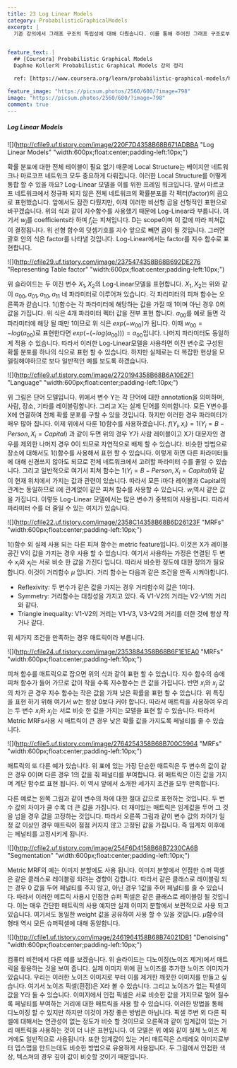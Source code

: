 ```yaml
---
title: 23 Log Linear Models
category: ProbabilisticGraphicalModels
excerpt: |
  기존 강의에서 그래프 구조의 독립성에 대해 다뤘습니다. 이를 통해 주어진 그래프 구조로부터 factorization을 통해 독립적인 확률분포의 곱으로 인코딩 할 수 있습니다. 


feature_text: |
  ## [Coursera] Probabilistic Graphical Models
  Daphne Koller의 Probabilistic Graphical Models 강의 정리

  ref: [https://www.coursera.org/learn/probabilistic-graphical-models/home](https://www.coursera.org/learn/probabilistic-graphical-models/home "coursera")

feature_image: "https://picsum.photos/2560/600/?image=798"
image: "https://picsum.photos/2560/600/?image=798"
comment: true
---
```



##### Log Linear Models

![](http://cfile9.uf.tistory.com/image/220F7D4358B68B671ADBBA "Log Linear Models" "width:600px;float:center;padding-left:10px;")

확률 분포에 대한 전체 테이블이 필요 없기 때문에 Local Structure는 베이지안 네트워크나 마르코프 네트워크 모두 중요하게 다뤄집니다. 이러한 Local Structure를 어떻게 통합 할 수 있을 까요? Log-Linear 모델을 이를 위한 프레임 워크입니다. 앞서 마르코프 네트워크에서 정규화 되지 않은 전체 네트워크의 확률분포를 각 펙터(factor)의 곱으로 표현했습니다. 앞에서도 잠깐 다뤘지만, 이제 이러한 비선형 곱을 선형적인 표현으로 바꾸겠습니다. 위의 식과 같이 지수함수를 사용했기 때문에 Log-Linear라 부릅니다. 여기서 $w_j$를 coefficients라 하며 $f_j$는 피쳐입니다. D는 scope이며 이 값에 따라 피쳐값이 결정됩니다. 위 선형 함수의 덧셈기호를 지수 앞으로 빼면 곱이 될 것입니다. 그러면 괄호 안의 식은 factor를 나타낼 것입니다. Log-Linear에서는 factor를 지수 함수로 표현합니다.  

![](http://cfile29.uf.tistory.com/image/2375474358B68B692DE276 "Representing Table factor" "width:600px;float:center;padding-left:10px;")

위 슬라이드는 두 이진 변수 $X_1, X_2$의 Log-Linear모델을 표현합니다. $X_1, X_2$는 위와 같이 $a_{00}, a_{01}, a_{10}, a_{11}$ 네 파라미터로 이루어져 있습니다. 각 파리미터의 피쳐 함수는 오른쪽과 같습니다. $1()$함수는 각 파라미터에 해당하는 값을 가질 때 1이며 아닌 경우 0의 값을 가집니다. 위 식은 4개 파라미터 펙터 값을 전부 표현 합니다. $a_{00}$를 예로 들면 각 파라미터에 해당 될 때만 1이므로 위 식은 $exp(-w_{00})$가 됩니다. 이때 $w_{00}=-log(a_{00})$로 표현한다면 $exp(-(-log(a_{00})))=a_{00}$입니다. 나머지 파라미터도 동일하게 적용  수 있습니다. 따라서 이러한 Log-Linear모델을 사용하면 이진 변수로 구성된 확률 분포를 하나의 식으로 표현 할 수 있습니다. 하지만 실제로는 더 복잡한 현상을 모델링해야하므로 보다 일반적인 예를 보도록 하겠습니다. 

![](http://cfile9.uf.tistory.com/image/2720194358B68B6A10E2F1 "Language" "width:600px;float:center;padding-left:10px;")

 위 그림은 단어 모델입니다. 위에서 변수 Y는 각 단어에 대한 annotation을 의미하며, 사람, 장소, 기타를 레이블링합니다. 그리고 X는 실제 단어를 의미합니다. 모든 Y변수를 X에 연결하여 전체 확률 분포를 구할 수 있을 것입니다. 하지만 이러한 경우 파라미터가 매우 많아 집니다. 이제 위에서 다룬 $1()$함수를 사용하겠습니다. $f(Y_i, x_i) = 1(Y_i=B-Person, X_i=Capital)$ 과 같이 두면 위의 경우 Y가 사람 레이블이고 X가 대문자인 경우를 제외한 나머지 경우 0이 되므로 자연적으로 배제 할 수 있습니다. 비슷한 방법으로 장소에 대해서도 $1()$함수를 사용해서 표현 할 수 있습니다. 이렇게 하면 다른 파라미터들에 대해 신경쓰지 않아도 되므로 전체 네트워크에서 고려할 파라미터 수를 줄일 수 있습니다. 그리고 일반적으로 여기서 피쳐 함수는 $1(Y_i=B-Person, X_i=Capital)$와 같이 현재 위치에서 가지는 값과 관련이 있습니다. 따라서 모든 i마다 레이블과 Capital의 관계는 동일하므로 i에 관계없이 같은 피쳐 함수를 사용할 수 있습니다. $w_{i}$역시 같은 값을 가집니다. 이렇듯 Log-Linear 모델에서는 많은 변수가 중복되어 사용됩니다. 따라서 파라미터 수를 더 줄일 수 있는 여지가 있습니다. 
 
![](http://cfile22.uf.tistory.com/image/2358C14358B68B6D26123F "MRFs" "width:600px;float:center;padding-left:10px;")

$1()$함수 외 실제 사용 되는 다른 피쳐 함수는 metric feature입니다. 이것은 X가 레이블 공간 V의 값을 가지는 경우 사용 할 수 있습니다. 여기서 사용하는 가정은 연결된 두 변수 $x_i$와 $x_j$는 서로 비슷 한 값을 가진다 입니다. 따라서 비슷한 정도에 대한 정의가 필요합니다. 이것이 거리함수 $\mu$ 입니다. 거리 함수는 다음과 같은 조건을 만족 시켜야합니다. 

- Reflexivity: 두 변수가 같은 값을 가지는 경우 거리함수의 값은 1이다. 
- Symmetry: 거리함수는 대칭성을 가지고 있다. 즉 V1-V2의 거리는 V2-V1의 거리와 같다. 
- Triangle inequality: V1-V2의 거리는 V1-V3, V3-V2의 거리를 더한 것에 항상 작거나 같다. 

위 세가지 조건을 만족하는 경우 매트릭이라 부릅니다.     

![](http://cfile24.uf.tistory.com/image/2353884358B68B6F1E1EA0 "MRFs" "width:600px;float:center;padding-left:10px;")

피쳐 함수를 매트릭으로 잡으면 위의 식과 같이 표현 할 수 있습니다. 지수 함수의 승에 피쳐 함수가 들어 가므로 값이 작을 수록 지수함수는 큰 값을 가집니다. 반면  $x_i$와 $x_j$ 값의 차가 큰 경우 지수 함수는 작은 값을 가져 낮은 확률을 표현 할 수 있습니다. 위 특징을 표현 하기 위해 여기서 $w$는 항상 0보다 커야 합니다. 따라서 매트릭을 사용하여 우리는 두 변수 $x_i$와 $x_j$는 서로 비슷 한 값을 가지는 모델을 표현 할 수 있습니다. 따라서 Metric MRFs사용 시 매트릭이 큰 경우 낮은 확률 값을 가지도록 페널티를 줄 수 있습니다. 

![](http://cfile5.uf.tistory.com/image/2764254358B68B700C5964 "MRFs" "width:600px;float:center;padding-left:10px;")

매트릭의 또 다른 예가 있습니다. 위 표에 있는 가장 단순한 매트릭은 두 변수의 값이 같은 경우 0이며 다른 경우 1의 값을 줘 페널티를 부여합니다. 위 매트릭은 이진 값을 가지며 계단 함수로 표현 됩니다. 이 역시 앞에서 소개한 세가지 조건을 모두 만족합니다.

다른 예로는 왼쪽 그림과 같이 변수의 차에 대한 절대 값으로 표현하는 것입니다. 두 변수 값의 차이가 클 수록 더 큰 값을 가집니다. 더 재미있는 매트릭은 임계값을 두어 그 것을 넘을 경우 값을 고정하는 것입니다. 따라서 오른쪽 그림과 같이 변수 값의 차이가 일정 값 이상인 경우 매트릭이 점점 커지지 않고 고정된 값을 가집니다. 즉 임계치 이후에는 페널티를 고정시키게 됩니다.     

![](http://cfile2.uf.tistory.com/image/254F6D4158B68B7230CA6B "Segmentation" "width:600px;float:center;padding-left:10px;")

Metric MRF의 예는 이미지 분할에도 사용 됩니다. 이미지 분할에서 인접한 슈퍼 픽셀은 같은 클래스로 레이블링 되려는 경향이 강합니다. 따라서 같은 클래스로 레이블링 되는 경우 0 값을 두어 페널티를 주지 않고, 아닌 경우 1값을 주어 페널티를 줄 수 있습니다. 따라서 이러한 메트릭 사용시 인점한 슈퍼 픽셀은 같은 클래스로 레이블링 될 것입니다. 이는 매우 간단한 매트릭의 사용 예지만 실제 이미지 분할에서 보편적으로 사용 되고 있습니다. 여기서도  동일한 weight 값을 공유하여 사용 할 수 있을 것입니다. $\mu$함수의 형태 역시 모든 슈퍼픽셀에 대해 동일합니다.

![](http://cfile1.uf.tistory.com/image/2461964158B68B74021DB1 "Denoising" "width:600px;float:center;padding-left:10px;")

컴퓨터 비전에서 다른 예를 보겠습니다. 위 슬라이드는 디노이징(노이즈 제거)에서 매트릭을 활용하는 것을 보여 줍니다. 실제 이미지 위에 흰 노이즈를 추가한 노이즈 이미지가 있습니다. 우리는 이러한 노이즈 이미지로 부터 이를 제거한 깨끗한 이미지를 만들고 싶습니다. 여기서 노이즈 픽셀(흰점)은 X라 볼 수 있습니다. 그리고 노이즈가 없는 픽셀의 값을 Y라 둘 수 있습니다. 이미지에서 인접 픽셀은 서로 비슷한 값을 가지므로 멀어 질수록 페널티를 부여하는 거리에 대한 매트릭을 사용 할 수 있습니다. 이러한 방법을 통해 디노이징 할 수 있지만 하지만 이것이 가장 좋은 방법은 아닙니다. 픽셀 주변 외 다른 픽셀에 대해서는 연관성이 없는 정도가 비슷 할 것이므로 오른쪽과 같이 임계값이 있는 거리 매트릭을 사용하는 것이 더 나은 표현입니다. 이 모델은 위 예와 같이 실제 노이즈 제거에도 일반적으로 사용됩니다. 또한 임계값이 있는 거리 매트릭은 스테레오 이미지로부터 뎁스맵을 만드는데도 비슷한 방법으로 유용하게 사용됩니다. 두 그림에서 인접한 색상, 텍스쳐의 경우 깊이 값이 비슷할 것이기 때문입니다.       





 